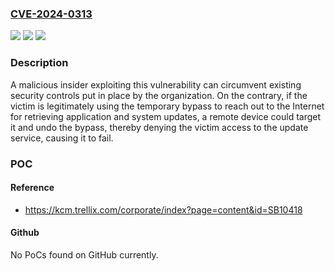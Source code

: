 ### [CVE-2024-0313](https://cve.mitre.org/cgi-bin/cvename.cgi?name=CVE-2024-0313)
![](https://img.shields.io/static/v1?label=Product&message=Skyhigh%20Client%20Proxy&color=blue)
![](https://img.shields.io/static/v1?label=Version&message=%3D%204.8.1%20&color=brighgreen)
![](https://img.shields.io/static/v1?label=Vulnerability&message=CWE-670%20Always-Incorrect%20Control%20Flow%20Implementation&color=brighgreen)

### Description

A malicious insider exploiting this vulnerability can circumvent existing security controls put in place by the organization. On the contrary, if the victim is legitimately using the temporary bypass to reach out to the Internet for retrieving application and system updates, a remote device could target it and undo the bypass, thereby denying the victim access to the update service, causing it to fail. 

### POC

#### Reference
- https://kcm.trellix.com/corporate/index?page=content&id=SB10418

#### Github
No PoCs found on GitHub currently.


